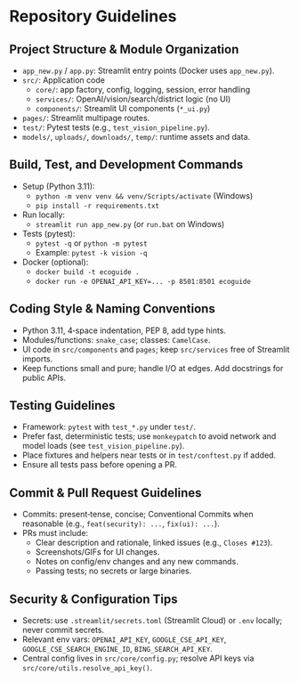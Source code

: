 # Repository Guidelines

## Project Structure & Module Organization
- `app_new.py` / `app.py`: Streamlit entry points (Docker uses `app_new.py`).
- `src/`: Application code
  - `core/`: app factory, config, logging, session, error handling
  - `services/`: OpenAI/vision/search/district logic (no UI)
  - `components/`: Streamlit UI components (`*_ui.py`)
- `pages/`: Streamlit multipage routes.
- `test/`: Pytest tests (e.g., `test_vision_pipeline.py`).
- `models/`, `uploads/`, `downloads/`, `temp/`: runtime assets and data.

## Build, Test, and Development Commands
- Setup (Python 3.11):
  - `python -m venv venv && venv/Scripts/activate` (Windows)
  - `pip install -r requirements.txt`
- Run locally:
  - `streamlit run app_new.py` (or `run.bat` on Windows)
- Tests (pytest):
  - `pytest -q` or `python -m pytest`
  - Example: `pytest -k vision -q`
- Docker (optional):
  - `docker build -t ecoguide .`
  - `docker run -e OPENAI_API_KEY=... -p 8501:8501 ecoguide`

## Coding Style & Naming Conventions
- Python 3.11, 4‑space indentation, PEP 8, add type hints.
- Modules/functions: `snake_case`; classes: `CamelCase`.
- UI code in `src/components` and `pages`; keep `src/services` free of Streamlit imports.
- Keep functions small and pure; handle I/O at edges. Add docstrings for public APIs.

## Testing Guidelines
- Framework: `pytest` with `test_*.py` under `test/`.
- Prefer fast, deterministic tests; use `monkeypatch` to avoid network and model loads (see `test_vision_pipeline.py`).
- Place fixtures and helpers near tests or in `test/conftest.py` if added.
- Ensure all tests pass before opening a PR.

## Commit & Pull Request Guidelines
- Commits: present‑tense, concise; Conventional Commits when reasonable (e.g., `feat(security): ...`, `fix(ui): ...`).
- PRs must include:
  - Clear description and rationale, linked issues (e.g., `Closes #123`).
  - Screenshots/GIFs for UI changes.
  - Notes on config/env changes and any new commands.
  - Passing tests; no secrets or large binaries.

## Security & Configuration Tips
- Secrets: use `.streamlit/secrets.toml` (Streamlit Cloud) or `.env` locally; never commit secrets.
- Relevant env vars: `OPENAI_API_KEY`, `GOOGLE_CSE_API_KEY`, `GOOGLE_CSE_SEARCH_ENGINE_ID`, `BING_SEARCH_API_KEY`.
- Central config lives in `src/core/config.py`; resolve API keys via `src/core/utils.resolve_api_key()`.

